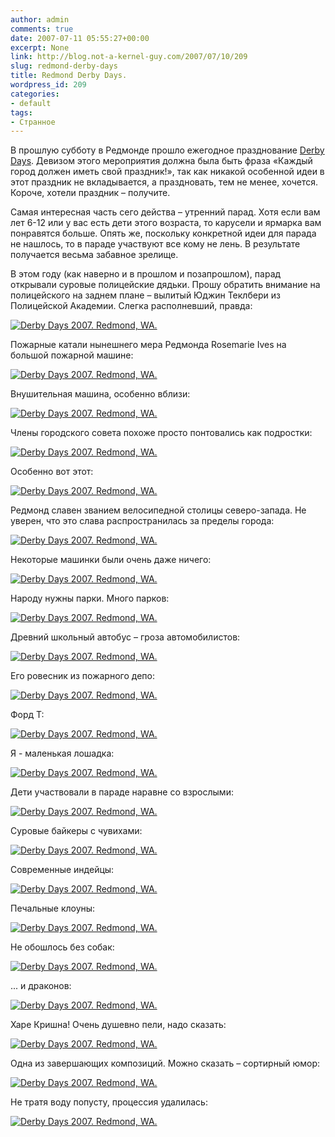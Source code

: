 ```yaml
---
author: admin
comments: true
date: 2007-07-11 05:55:27+00:00
excerpt: None
link: http://blog.not-a-kernel-guy.com/2007/07/10/209
slug: redmond-derby-days
title: Redmond Derby Days.
wordpress_id: 209
categories:
- default
tags:
- Странное
---
```


В прошлую субботу в Редмонде прошло ежегодное празднование [Derby Days](http://www.redmond.gov/recreationarts/derbydays/). Девизом этого мероприятия должна была быть фраза «Каждый город должен иметь свой праздник!», так как никакой особенной идеи в этот праздник не вкладывается, а праздновать, тем не менее, хочется. Короче, хотели праздник – получите. 

Самая интересная часть сего действа – утренний парад. Хотя если вам лет 6-12 или у вас есть дети этого возраста, то карусели и ярмарка вам понравятся больше. Опять же, поскольку конкретной идеи для парада не нашлось, то в параде участвуют все кому не лень. В результате получается весьма забавное зрелище.

В этом году (как наверно и в прошлом и позапрошлом), парад открывали суровые полицейские дядьки. Прошу обратить внимание на полицейского на заднем плане – вылитый Юджин Теклбери из Полицейской Академии. Слегка располневший, правда:

[![Derby Days 2007. Redmond, WA.](http://blog.not-a-kernel-guy.com/wp-content/uploads/2007/07/derby_days_01.thumbnail.jpg)](http://blog.not-a-kernel-guy.com/wp-content/uploads/2007/07/derby_days_01.jpg)

Пожарные катали нынешнего мера Редмонда Rosemarie Ives на большой пожарной машине: 

[![Derby Days 2007. Redmond, WA.](http://blog.not-a-kernel-guy.com/wp-content/uploads/2007/07/derby_days_02.thumbnail.jpg)](http://blog.not-a-kernel-guy.com/wp-content/uploads/2007/07/derby_days_02.jpg)

Внушительная машина, особенно вблизи:

[![Derby Days 2007. Redmond, WA.](http://blog.not-a-kernel-guy.com/wp-content/uploads/2007/07/derby_days_03.thumbnail.jpg)](http://blog.not-a-kernel-guy.com/wp-content/uploads/2007/07/derby_days_03.jpg)

Члены городского совета похоже просто понтовались как подростки:

[![Derby Days 2007. Redmond, WA.](http://blog.not-a-kernel-guy.com/wp-content/uploads/2007/07/derby_days_04.thumbnail.jpg)](http://blog.not-a-kernel-guy.com/wp-content/uploads/2007/07/derby_days_04.jpg)

Особенно вот этот:

[![Derby Days 2007. Redmond, WA.](http://blog.not-a-kernel-guy.com/wp-content/uploads/2007/07/derby_days_05.thumbnail.jpg)](http://blog.not-a-kernel-guy.com/wp-content/uploads/2007/07/derby_days_05.jpg)

Редмонд славен званием велосипедной столицы северо-запада. Не уверен, что это слава распространилась за пределы города:

[![Derby Days 2007. Redmond, WA.](http://blog.not-a-kernel-guy.com/wp-content/uploads/2007/07/derby_days_06.thumbnail.jpg)](http://blog.not-a-kernel-guy.com/wp-content/uploads/2007/07/derby_days_06.jpg)

Некоторые машинки были очень даже ничего:

[![Derby Days 2007. Redmond, WA.](http://blog.not-a-kernel-guy.com/wp-content/uploads/2007/07/derby_days_07.thumbnail.jpg)](http://blog.not-a-kernel-guy.com/wp-content/uploads/2007/07/derby_days_07.jpg)

Народу нужны парки. Много парков:

[![Derby Days 2007. Redmond, WA.](http://blog.not-a-kernel-guy.com/wp-content/uploads/2007/07/derby_days_08.thumbnail.jpg)](http://blog.not-a-kernel-guy.com/wp-content/uploads/2007/07/derby_days_08.jpg)

Древний школьный автобус – гроза автомобилистов:

[![Derby Days 2007. Redmond, WA.](http://blog.not-a-kernel-guy.com/wp-content/uploads/2007/07/derby_days_09.thumbnail.jpg)](http://blog.not-a-kernel-guy.com/wp-content/uploads/2007/07/derby_days_09.jpg)

Его ровесник из пожарного депо:

[![Derby Days 2007. Redmond, WA.](http://blog.not-a-kernel-guy.com/wp-content/uploads/2007/07/derby_days_10.thumbnail.jpg)](http://blog.not-a-kernel-guy.com/wp-content/uploads/2007/07/derby_days_10.jpg)

Форд Т:

[![Derby Days 2007. Redmond, WA.](http://blog.not-a-kernel-guy.com/wp-content/uploads/2007/07/derby_days_18.thumbnail.jpg)](http://blog.not-a-kernel-guy.com/wp-content/uploads/2007/07/derby_days_18.jpg)

Я - маленькая лошадка:

[![Derby Days 2007. Redmond, WA.](http://blog.not-a-kernel-guy.com/wp-content/uploads/2007/07/derby_days_11.thumbnail.jpg)](http://blog.not-a-kernel-guy.com/wp-content/uploads/2007/07/derby_days_11.jpg)

Дети участвовали в параде наравне со взрослыми:

[![Derby Days 2007. Redmond, WA.](http://blog.not-a-kernel-guy.com/wp-content/uploads/2007/07/derby_days_12.thumbnail.jpg)](http://blog.not-a-kernel-guy.com/wp-content/uploads/2007/07/derby_days_12.jpg)

Суровые байкеры с чувихами:

[![Derby Days 2007. Redmond, WA.](http://blog.not-a-kernel-guy.com/wp-content/uploads/2007/07/derby_days_13.thumbnail.jpg)](http://blog.not-a-kernel-guy.com/wp-content/uploads/2007/07/derby_days_13.jpg)

Современные индейцы:

[![Derby Days 2007. Redmond, WA.](http://blog.not-a-kernel-guy.com/wp-content/uploads/2007/07/derby_days_14.thumbnail.jpg)](http://blog.not-a-kernel-guy.com/wp-content/uploads/2007/07/derby_days_14.jpg)

Печальные клоуны:

[![Derby Days 2007. Redmond, WA.](http://blog.not-a-kernel-guy.com/wp-content/uploads/2007/07/derby_days_15.thumbnail.jpg)](http://blog.not-a-kernel-guy.com/wp-content/uploads/2007/07/derby_days_15.jpg)

Не обошлось без собак:

[![Derby Days 2007. Redmond, WA.](http://blog.not-a-kernel-guy.com/wp-content/uploads/2007/07/derby_days_16.thumbnail.jpg)](http://blog.not-a-kernel-guy.com/wp-content/uploads/2007/07/derby_days_16.jpg)

... и драконов:

[![Derby Days 2007. Redmond, WA.](http://blog.not-a-kernel-guy.com/wp-content/uploads/2007/07/derby_days_17.thumbnail.jpg)](http://blog.not-a-kernel-guy.com/wp-content/uploads/2007/07/derby_days_17.jpg)

Харе Кришна! Очень душевно пели, надо сказать:

[![Derby Days 2007. Redmond, WA.](http://blog.not-a-kernel-guy.com/wp-content/uploads/2007/07/derby_days_19.thumbnail.jpg)](http://blog.not-a-kernel-guy.com/wp-content/uploads/2007/07/derby_days_19.jpg)

Одна из завершающих композиций. Можно сказать – сортирный юмор:

[![Derby Days 2007. Redmond, WA.](http://blog.not-a-kernel-guy.com/wp-content/uploads/2007/07/derby_days_20.thumbnail.jpg)](http://blog.not-a-kernel-guy.com/wp-content/uploads/2007/07/derby_days_20.jpg)

Не тратя воду попусту, процессия удалилась:

[![Derby Days 2007. Redmond, WA.](http://blog.not-a-kernel-guy.com/wp-content/uploads/2007/07/derby_days_21.thumbnail.jpg)](http://blog.not-a-kernel-guy.com/wp-content/uploads/2007/07/derby_days_21.jpg)
